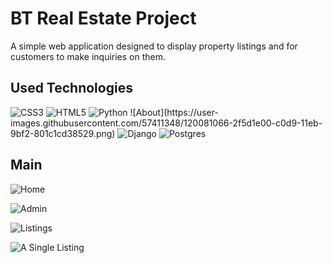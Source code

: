 # BT Real Estate Project

A simple web application designed to display property listings and for customers to make inquiries on them.

## Used Technologies 

<img alt="CSS3" src="https://img.shields.io/badge/css3-%231572B6.svg?style=for-the-badge&logo=css3&logoColor=white"/>
<img alt="HTML5" src="https://img.shields.io/badge/html5-%23E34F26.svg?style=for-the-badge&logo=html5&logoColor=white"/>
<img alt="Python" src="https://img.shields.io/badge/python-%2314354C.svg?style=for-the-badge&logo=python&logoColor=white"/>
![About](https://user-images.githubusercontent.com/57411348/120081066-2f5d1e00-c0d9-11eb-9bf2-801c1cd38529.png)

<img alt="Django" src="https://img.shields.io/badge/django-%23092E20.svg?style=for-the-badge&logo=django&logoColor=white"/>
<img alt="Postgres" src ="https://img.shields.io/badge/postgres-%23316192.svg?style=for-the-badge&logo=postgresql&logoColor=white"/>

## Main

![Home](https://user-images.githubusercontent.com/57411348/120080956-a514ba00-c0d8-11eb-85f2-c14067309f3b.png)

![Admin](https://user-images.githubusercontent.com/57411348/120081028-fc1a8f00-c0d8-11eb-813b-40e748164d0e.png)

![Listings](https://user-images.githubusercontent.com/57411348/120081035-0b014180-c0d9-11eb-9be4-f0491dc92a3b.png)



![A Single Listing](https://user-images.githubusercontent.com/57411348/120081093-53b8fa80-c0d9-11eb-94d5-90feeb5a8991.png)

